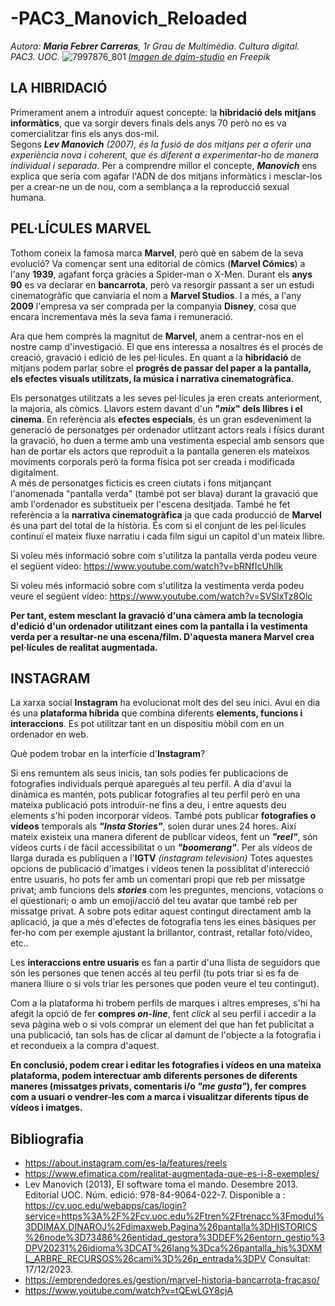 # -PAC3_Manovich_Reloaded
<i>Autora: <strong>Maria Febrer Carreras</strong>, 1r Grau de Multimèdia. Cultura digital. PAC3. UOC.</i>
![7997876_801](https://github.com/mariafeb2/-PAC3_Manovich_Reloaded/assets/127947470/e410577e-f1c7-4533-a468-ddccd61befb7)
<i><a href="https://www.freepik.es/vector-gratis/tiras-comicas-brillantes-rayos-explosivos-semitonos_7997876.htm#query=marvel&position=9&from_view=search&track=sph&uuid=f5dc74dd-37d4-4cb9-9ecb-04894b6c87f7">Imagen de dgim-studio</a> en Freepik</i>
<main>
<section>

## LA HIBRIDACIÓ
Primerament anem a introduïr aquest concepte: la <strong>hibridació dels mitjans informàtics</strong>, que va sorgir devers finals dels anys 70 però no es va comercialitzar fins els anys dos-mil.  
Segons <i> <strong>Lev Manovich</strong> (2007), és la fusió de dos mitjans per a oferir una experiència nova i coherent, que és diferent a experimentar-ho de manera individual i separada.</i> Per a comprendre millor el concepte, <strong><i>Manovich</i></strong> ens explica que seria com agafar l'ADN de dos mitjans informàtics i mesclar-los per a crear-ne un de nou, com a semblança a la reproducció sexual humana.

</section>

<section>

## PEL·LÍCULES MARVEL

Tothom coneix la famosa marca <strong>Marvel</strong>, però què en sabem de la seva evolució? 
Va començar sent una editorial de còmics (<strong>Marvel Cómics</strong>) a l'any <strong>1939</strong>, agafant força gràcies a Spider-man o X-Men. Durant els <strong>anys 90</strong> es va declarar en <strong>bancarrota</strong>, però va resorgir passant a ser un estudi cinematogràfic que canviaria el nom a <strong>Marvel Studios</strong>. I a més, a l'any <strong>2009</strong> l'empresa va ser comprada per la companyia <strong>Disney</strong>, cosa que encara incrementava més la seva fama i remuneració. 

Ara que hem comprès la magnitut de <strong>Marvel</strong>, anem a centrar-nos en el nostre camp d'investigació. El que ens interessa a nosaltres és el procés de creació, gravació i edició de les pel·lícules. En quant a la <strong>hibridació</strong> de mitjans podem parlar sobre el <strong>progrés de passar del paper a la pantalla, els efectes visuals utilitzats, la música i narrativa cinematogràfica</strong>.

Els personatges utilitzats a les seves pel·lícules ja eren creats anteriorment, la majoria, als còmics. Llavors estem davant d'un <strong> "<i>mix</i>" dels llibres i el cinema</strong>.
En referència als <strong>efectes especials</strong>, és un gran esdeveniment la generació de personatges per ordenador utlitzant actors reals i físics durant la gravació, ho duen a terme amb una vestimenta especial amb sensors que han de portar els actors que reproduït a la pantalla generen els mateixos moviments corporals però la forma física pot ser creada i modificada digitalment.  
A més de personatges ficticis es creen ciutats i fons mitjançant l'anomenada "pantalla verda" (també pot ser blava) durant la gravació que amb l'ordenador es substitueix per l'escena desitjada.
També he fet referència a la <strong>narrativa cinematogràfica</strong> ja que cada producció de <strong>Marvel</strong> és una part del total de la història. És com si el conjunt de les pel·lícules continuï el mateix fluxe narratiu i cada film sigui un capítol d'un mateix llibre. 

Si voleu més informació sobre com s'utilitza la pantalla verda podeu veure el següent vídeo:
 https://www.youtube.com/watch?v=bRNfIcUhllk
 
Si voleu més informació sobre com s'utilitza la vestimenta verda podeu veure el següent vídeo:
 https://www.youtube.com/watch?v=SVSlxTz8Olc

<strong>Per tant, estem mesclant la gravació d'una càmera amb la tecnologia d'edició d'un ordenador utilitzant eines com la pantalla i la vestimenta verda per a resultar-ne una escena/film. D'aquesta manera Marvel crea pel·lícules de realitat augmentada.</strong>

</section>
 
<section>

## INSTAGRAM

La xarxa social <strong>Instagram</strong> ha evolucionat molt des del seu inici. Avui en dia és una <strong>plataforma híbrida</strong> que combina diferents <strong>elements, funcions i interaccions</strong>. Es pot utilitzar tant en un dispositiu mòbil com en un ordenador en web.

Què podem trobar en la interfície d'<strong>Instagram</strong>?

Si ens remuntem als seus inicis, tan sols podies fer publicacions de fotografies individuals perquè aparegués al teu perfil. A dia d'avui la dinàmica es mantén, pots publicar fotografies al teu perfil però en una mateixa publicació pots introduïr-ne fins a deu, i entre aquests deu elements s'hi poden incorporar vídeos. També pots publicar <strong>fotografies o vídeos</strong> temporals als <strong><i>"Insta Stories"</i></strong>, solen durar unes 24 hores. Així mateix existeix una manera diferent de publicar vídeos, fent un <strong><i>"reel"</i></strong>, són vídeos curts i de fàcil accessibilitat o un <strong><i>"boomerang"</i></strong>. Per als vídeos de llarga durada es publiquen a l'<strong>IGTV</strong> <i>(instagram television)</i> Totes aquestes opcions de publicació d'imatges i vídeos tenen la possiblitat d'interecció entre usuaris, ho pots fer amb un comentari propi que reb per missatge privat; amb funcions dels <strong><i>stories</i></strong> com les preguntes, mencions, votacions o el qüestionari; o amb un emoji/acció del teu avatar que també reb per missatge privat. A sobre pots editar aquest contingut directament amb la aplicació, ja que a més d'efectes de fotografia tens les eines bàsiques per fer-ho com per exemple ajustant la brillantor, contrast, retallar foto/vídeo, etc.. 

Les <strong>interaccions entre usuaris</strong> es fan a partir d'una llista de seguidors que són les persones que tenen accés al teu perfil (tu pots triar si es fa de manera lliure o si vols triar les persones que poden veure el teu contingut). 

Com a la plataforma hi trobem perfils de marques i altres empreses, s'hi ha afegit la opció de fer <strong>compres <i>on-line</i></strong>, fent <i>click</i> al seu perfil i accedir a la seva pàgina web o si vols comprar un element del que han fet publicitat a una publicació, tan sols has de clicar al damunt de l'objecte a la fotografia i et recondueix a la compra d'aquest. 

<strong>En conclusió, podem crear i editar les fotografies i vídeos en una mateixa plataforma, podem interectuar amb diferents persones de diferents maneres (missatges privats, comentaris i/o <i>"me gusta"</i>), fer compres com a usuari o vendrer-les com a marca i visualitzar diferents tipus de vídeos i imatges.</strong>  
</section>
</main>

<footer>

## Bibliografia

 - https://about.instagram.com/es-la/features/reels
 - https://www.efimatica.com/realitat-augmentada-que-es-i-8-exemples/
 - Lev Manovich (2013), El software toma el mando. Desembre 2013. Editorial UOC. Núm. edició: 978-84-9064-022-7. Disponible a : https://cv.uoc.edu/webapps/cas/login?service=https%3A%2F%2Fcv.uoc.edu%2Ftren%2Ftrenacc%3Fmodul%3DDIMAX.DINAROJ%2Fdimaxweb.Pagina%26pantalla%3DHISTORICS%26node%3D73486%26entidad_gestora%3DDEF%26entorn_gestio%3DPV20231%26idioma%3DCAT%26lang%3Dca%26pantalla_his%3DXML_ARBRE_RECURSOS%26cami%3D%26p_entrada%3DPV  Consultat: 17/12/2023.
 - https://emprendedores.es/gestion/marvel-historia-bancarrota-fracaso/
 - https://www.youtube.com/watch?v=tQEwLGY8cjA 

</footer>
